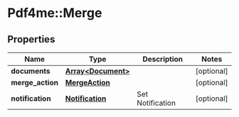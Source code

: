# Pdf4me::Merge

## Properties
Name | Type | Description | Notes
------------ | ------------- | ------------- | -------------
**documents** | [**Array&lt;Document&gt;**](Document.md) |  | [optional] 
**merge_action** | [**MergeAction**](MergeAction.md) |  | [optional] 
**notification** | [**Notification**](Notification.md) | Set Notification | [optional] 



